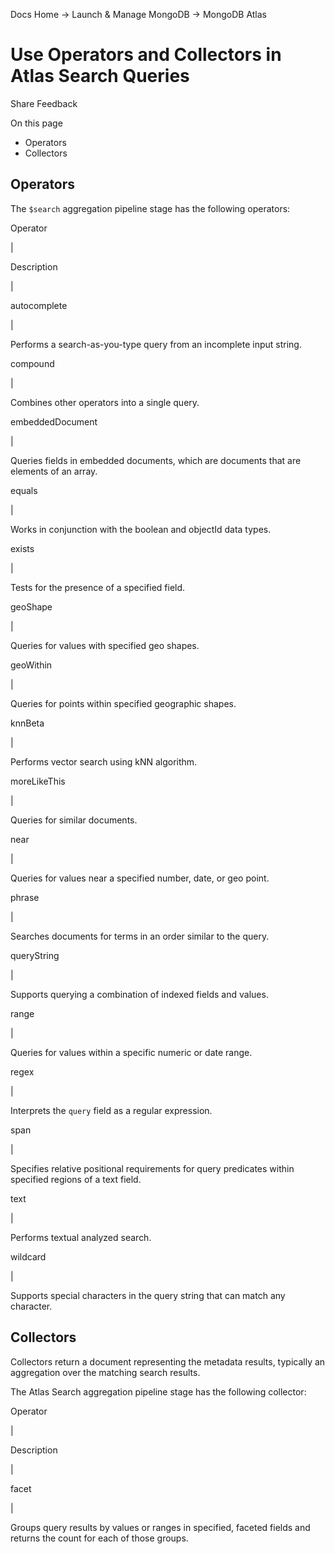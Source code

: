 Docs Home → Launch & Manage MongoDB → MongoDB Atlas

# Use Operators and Collectors in Atlas Search Queries

Share Feedback

On this page

  * Operators
  * Collectors

## Operators

The `$search` aggregation pipeline stage has the following operators:

Operator

|

Description  
  
|  
  
autocomplete

|

Performs a search-as-you-type query from an incomplete input string.  
  
compound

|

Combines other operators into a single query.  
  
embeddedDocument

|

Queries fields in embedded documents, which are documents that are elements of
an array.  
  
equals

|

Works in conjunction with the boolean and objectId data types.  
  
exists

|

Tests for the presence of a specified field.  
  
geoShape

|

Queries for values with specified geo shapes.  
  
geoWithin

|

Queries for points within specified geographic shapes.  
  
knnBeta

|

Performs vector search using kNN algorithm.  
  
moreLikeThis

|

Queries for similar documents.  
  
near

|

Queries for values near a specified number, date, or geo point.  
  
phrase

|

Searches documents for terms in an order similar to the query.  
  
queryString

|

Supports querying a combination of indexed fields and values.  
  
range

|

Queries for values within a specific numeric or date range.  
  
regex

|

Interprets the `query` field as a regular expression.  
  
span

|

Specifies relative positional requirements for query predicates within
specified regions of a text field.  
  
text

|

Performs textual analyzed search.  
  
wildcard

|

Supports special characters in the query string that can match any character.  
  
## Collectors

Collectors return a document representing the metadata results, typically an
aggregation over the matching search results.

The Atlas Search aggregation pipeline stage has the following collector:

Operator

|

Description  
  
|  
  
facet

|

Groups query results by values or ranges in specified, faceted fields and
returns the count for each of those groups.

